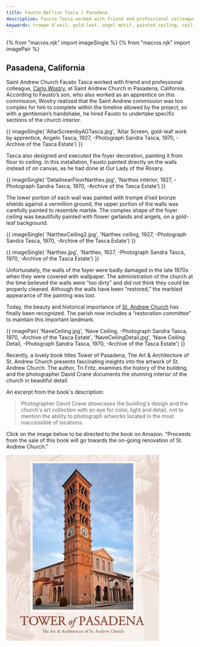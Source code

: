```yaml
---
title: Fausto Bellino Tasca | Pasadena
description: Fausto Tasca worked with friend and professional colleague, Carlo Wostry, at Saint Andrew Church in Pasadena, California.
keywords: trompe d’oeil, gold-leaf, angel motif, painted ceiling, ceiling beam, narthex
---
```

{% from "macros.njk" import imageSingle %}
{% from "macros.njk" import imagePair %}

## Pasadena, California

<span class="intro">Saint Andrew Church </span>Fausto Tasca worked with friend and professional colleague, <a href="https://en.wikipedia.org/wiki/Carlo_Wostry" target="_blank">Carlo Wostry</a>, at Saint Andrew Church in Pasadena, California. According to Fausto’s son, who also worked as an apprentice on this commission, Wostry realized that the Saint Andrew commission was too complex for him to complete within the timeline allowed by the project, so with a gentleman’s handshake, he hired Fausto to undertake specific sections of the church interior.

{{ imageSingle(
'AltarScreenbyAGTasca.jpg',
'Altar Screen, gold-leaf work by apprentice, Angelo Tasca, 1927, -Photograph Sandra Tasca, 1970, -Archive of the Tasca Estate')
}}

Tasca also designed and executed the foyer decoration, painting it from floor to ceiling. In this installation, Fausto painted directly on the walls instead of on canvas, as he had done at Our Lady of the Rosary.

{{ imageSingle(
'DetailnearFloorNarthex.jpg',
'Narthex interior, 1927, -Photograph Sandra Tasca, 1970, -Archive of the Tasca Estate')
}}

The lower portion of each wall was painted with <span class="ital">trompe d’oeil</span> bronze shields against a vermillion ground, the upper portion of the walls was carefully painted to resemble marble. The complex shape of the foyer ceiling was beautifully painted with flower garlands and angels, on a gold-leaf background.

{{ imageSingle(
'NarthexCeiling2.jpg',
'Narthex ceiling, 1927, -Photograph Sandra Tasca, 1970, -Archive of the Tasca Estate')
}}

{{ imageSingle(
'Narthex.jpg',
'Narthex, 1927, -Photograph Sandra Tasca, 1970, -Archive of the Tasca Estate')
}}

Unfortunately, the walls of the foyer were badly damaged in the late 1970s when they were covered with wallpaper. The administration of the church at the time believed the walls were “too dirty” and did not think they could be properly cleaned. Although the walls have been “restored,” the marbled appearance of the painting was lost.

Today, the beauty and historical importance of <a href="https://www.saintandrewpasadena.org/" target="_blank">St. Andrew Church</a> has finally been recognized. The parish now includes a “restoration committee” to maintain this important landmark.

{{ imagePair(
'NaveCeiling.jpg',
'Nave Ceiling, -Photograph Sandra Tasca, 1970, -Archive of the Tasca Estate',
'NaveCeilingDetail.jpg',
'Nave Ceiling Detail, -Photograph Sandra Tasca, 1970, -Archive of the Tasca Estate')
}}


Recently, a lovely book titles <span class="ital">Tower of Pasadena, The Art & Architecture of St. Andrew Church</span> presents fascinating insights into the artwork of St. Andrew Church. The author, Tri Fritz, examines the history of the building, and the photographer David Crane documents the stunning interior of the church in beautiful detail.

An excerpt from the book's description:

<blockquote><p>Photographer David Crane showcases the building's design and the church's art collection with an eye for color, light and detail, not to mention the ability to photograph artworks located in the most inaccessible of locations.</p></blockquote>

Click on the image below to be directed to the book on Amazon. “Proceeds from the sale of this book will go towards the on-going renovation of St. Andrew Church.”

<div class="image-single">
  <a href="https://www.amazon.com/Tower-Pasadena-Architecture-Andrew-Church/dp/0983459444" target="_blank"><img src="/images/tower-of-pasadena-book.jpg" alt="Tower of Pasadena, book on Amazon"></a>
</div>
